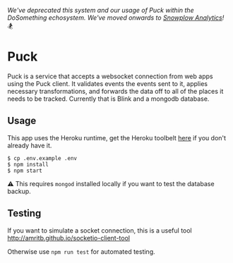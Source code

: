 _We've deprecated this system and our usage of Puck within the DoSomething echosystem. We've moved onwards to [Snowplow Analytics](https://snowplowanalytics.com/)!_ 🏂

# Puck

Puck is a service that accepts a websocket connection from web apps using the Puck client. It validates events the events sent to it, applies necessary transformations, and forwards the data off to all of the places it needs to be tracked. Currently that is Blink and a mongodb database.

## Usage

This app uses the Heroku runtime, get the Heroku toolbelt [here](https://devcenter.heroku.com/articles/heroku-cli#macos) if you don't already have it.

```
$ cp .env.example .env
$ npm install
$ npm start
```

:warning: This requires `mongod` installed locally if you want to test the database backup.

## Testing

If you want to simulate a socket connection, this is a useful tool
http://amritb.github.io/socketio-client-tool

Otherwise use `npm run test` for automated testing.
